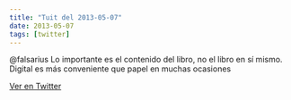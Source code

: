 ```yaml
---
title: "Tuit del 2013-05-07"
date: 2013-05-07
tags: [twitter]
---
```


@falsarius Lo importante es el contenido del libro, no el libro en sí mismo. Digital es más conveniente que papel en muchas ocasiones



[Ver en Twitter](https://twitter.com/i/web/status/331561636135596033)
